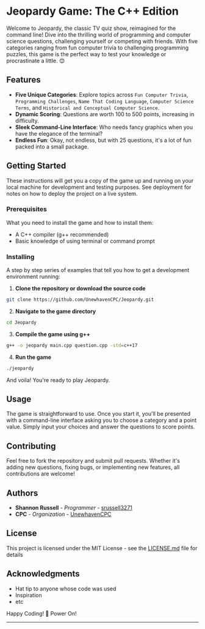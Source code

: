 # Jeopardy Game: The C++ Edition

Welcome to Jeopardy, the classic TV quiz show, reimagined for the command line! Dive into the thrilling world of programming and computer science questions, challenging yourself or competing with friends. With five categories ranging from fun computer trivia to challenging programming puzzles, this game is the perfect way to test your knowledge or procrastinate a little. 😊

## Features

- **Five Unique Categories**: Explore topics across `Fun Computer Trivia`, `Programming Challenges`, `Name That Coding Language`, `Computer Science Terms`, and `Historical and Conceptual Computer Science`.
- **Dynamic Scoring**: Questions are worth 100 to 500 points, increasing in difficulty.
- **Sleek Command-Line Interface**: Who needs fancy graphics when you have the elegance of the terminal?
- **Endless Fun**: Okay, not endless, but with 25 questions, it's a lot of fun packed into a small package.

## Getting Started

These instructions will get you a copy of the game up and running on your local machine for development and testing purposes. See deployment for notes on how to deploy the project on a live system.

### Prerequisites

What you need to install the game and how to install them:

- A C++ compiler (g++ recommended)
- Basic knowledge of using terminal or command prompt

### Installing

A step by step series of examples that tell you how to get a development environment running:

1. **Clone the repository or download the source code**

```bash
git clone https://github.com/UnewhavenCPC/Jeopardy.git
```

2. **Navigate to the game directory**

```bash
cd Jeopardy
```

3. **Compile the game using g++**

```bash
g++ -o jeopardy main.cpp question.cpp -std=c++17
```

4. **Run the game**

```bash
./jeopardy
```

And voila! You're ready to play Jeopardy.

## Usage

The game is straightforward to use. Once you start it, you'll be presented with a command-line interface asking you to choose a category and a point value. Simply input your choices and answer the questions to score points.

## Contributing

Feel free to fork the repository and submit pull requests. Whether it's adding new questions, fixing bugs, or implementing new features, all contributions are welcome!

## Authors

- **Shannon Russell** - *Programmer* - [srussell3271](https://github.com/srussell3271)
- **CPC** - *Organization* - [UnewhavenCPC](https://github.com/UnewhavenCPC)
## License

This project is licensed under the MIT License - see the [LICENSE.md](LICENSE.md) file for details

## Acknowledgments

- Hat tip to anyone whose code was used
- Inspiration
- etc

Happy Coding! 🎉 Power On!

---

